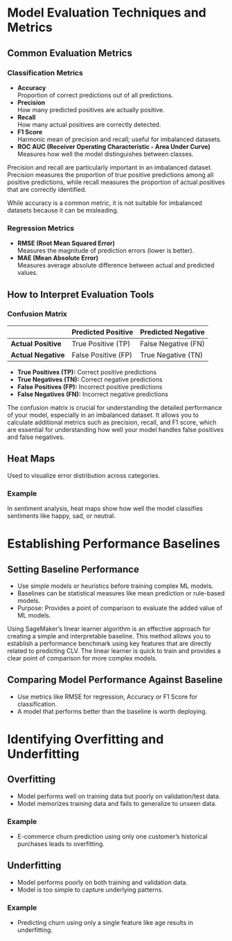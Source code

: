 # Model Evaluation Techniques and Metrics

## Common Evaluation Metrics

### Classification Metrics
- **Accuracy**  
  Proportion of correct predictions out of all predictions.
- **Precision**  
  How many predicted positives are actually positive.
- **Recall**  
  How many actual positives are correctly detected.
- **F1 Score**  
  Harmonic mean of precision and recall; useful for imbalanced datasets.
- **ROC AUC (Receiver Operating Characteristic - Area Under Curve)**  
  Measures how well the model distinguishes between classes.

Precision and recall are particularly important in an imbalanced dataset. Precision measures the proportion of true positive predictions among all positive predictions, while recall measures the proportion of actual positives that are correctly identified. 

While accuracy is a common metric, it is not suitable for imbalanced datasets because it can be misleading. 

### Regression Metrics
- **RMSE (Root Mean Squared Error)**  
  Measures the magnitude of prediction errors (lower is better).
- **MAE (Mean Absolute Error)**  
  Measures average absolute difference between actual and predicted values.

## How to Interpret Evaluation Tools

### Confusion Matrix
|                      | Predicted Positive | Predicted Negative |
|----------------------|--------------------|--------------------|
| **Actual Positive**   | True Positive (TP)  | False Negative (FN) |
| **Actual Negative**   | False Positive (FP) | True Negative (TN)  |

- **True Positives (TP):** Correct positive predictions  
- **True Negatives (TN):** Correct negative predictions  
- **False Positives (FP):** Incorrect positive predictions  
- **False Negatives (FN):** Incorrect negative predictions  

The confusion matrix is crucial for understanding the detailed performance of your model, especially in an imbalanced dataset. It allows you to calculate additional metrics such as precision, recall, and F1 score, which are essential for understanding how well your model handles false positives and false negatives.

## Heat Maps
Used to visualize error distribution across categories.

### Example  
In sentiment analysis, heat maps show how well the model classifies sentiments like happy, sad, or neutral.

# Establishing Performance Baselines

## Setting Baseline Performance
- Use simple models or heuristics before training complex ML models.
- Baselines can be statistical measures like mean prediction or rule-based models.
- Purpose: Provides a point of comparison to evaluate the added value of ML models.

Using SageMaker’s linear learner algorithm is an effective approach for creating a simple and interpretable baseline. This method allows you to establish a performance benchmark using key features that are directly related to predicting CLV. The linear learner is quick to train and provides a clear point of comparison for more complex models.

## Comparing Model Performance Against Baseline
- Use metrics like RMSE for regression, Accuracy or F1 Score for classification.
- A model that performs better than the baseline is worth deploying.

# Identifying Overfitting and Underfitting

## Overfitting
- Model performs well on training data but poorly on validation/test data.
- Model memorizes training data and fails to generalize to unseen data.

### Example
- E-commerce churn prediction using only one customer’s historical purchases leads to overfitting.

## Underfitting
- Model performs poorly on both training and validation data.
- Model is too simple to capture underlying patterns.

### Example
- Predicting churn using only a single feature like age results in underfitting.

